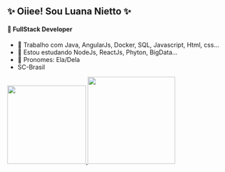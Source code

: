 ## :sparkles: Oiiee! Sou Luana Nietto :sparkles:
#### :star2: FullStack Developer 
- 🔭 Trabalho com Java, AngularJs, Docker, SQL, Javascript, Html, css...
- 🌱 Estou estudando NodeJs, ReactJs, Phyton, BigData...
- :information_desk_person: Pronomes: Ela/Dela
- SC-Brasil

<div>
  <a href="https://github.com/LuanaNietto">
  <img height="180em" src="https://github-readme-stats.vercel.app/api?username=LuanaNietto&show_icons=true&theme=radical&include_all_commits=true">
    <img height="200em" widht="180em" src="https://github-readme-stats.vercel.app/api/top-langs/?username=LuanaNietto&layout=compact">
    
<!--   <img height="200em" widht="180em" src="https://github-readme-stats.vercel.app/api/top-langs/?username=LuanaNietto&layout=pie"> -->
</div>

  
